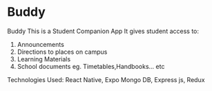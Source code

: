 # Buddy

Buddy This is a Student Companion App It gives student access to:

1. Announcements
2. Directions to places on campus
3. Learning Materials
4. School documents eg. Timetables,Handbooks... etc

Technologies Used: React Native, Expo Mongo DB, Express js, Redux
